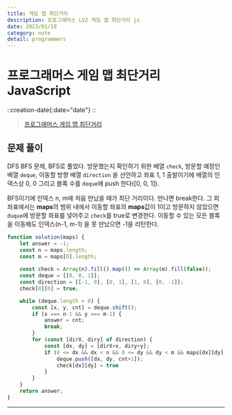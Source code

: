 ```yaml
---
title: 게임 맵 최단거리
description: 프로그래머스 LV2 게임 맵 최단거리 js
date: 2023/01/18
category: note
detail: programmers
---
```


# 프로그래머스 게임 맵 최단거리 JavaScript
::creation-date{:date="date"}
::

> <a href="https://school.programmers.co.kr/learn/courses/30/lessons/1844?language=javascript" target="_blank" class="font-bold">프로그래머스 게임 맵 최단거리</a>

## 문제 풀이
DFS BFS 문제, BFS로 풀었다. 방문했는지 확인하기 위한 배열 `check`, 방문할 예정인 배열 `deque`, 이동할 방향 배열 `direction` 을 선언하고 좌표 1, 1 출발이기에 배열의 인덱스상 0, 0 그리고 블록 수를 `deque`에 push 한다(\[0, 0, 1]).  

BFS이기에 인덱스 n, m에 처음 만났을 때가 최단 거리이다. 만나면 break한다. 그 외 좌표에서는 
**maps**의 범위 내에서 이동할 좌표의 **maps**값이 1이고 방문하지 않았으면 `duque`에 방문할 좌표를 넣어주고 `check`를 true로 변경한다. 이동할 수 있는 모든 블록을 이동해도 인덱스(n-1, m-1) 을 못 만났으면 -1을 리턴한다.  
```js
function solution(maps) {
    let answer = -1;
    const n = maps.length;
    const m = maps[0].length;
    
    const check = Array(n).fill().map(() => Array(m).fill(false));
    const deque = [[0, 0, 1]];
    const direction = [[-1, 0], [0, 1], [1, 0], [0, -1]];
    check[0][0] = true;

    while (deque.length > 0) {
        const [x, y, cnt] = deque.shift();
        if (x === n-1 && y === m-1) {
            answer = cnt;
            break;
        }
        for (const [dirX, diry] of direction) {
            const [dx, dy] = [dirX+x, diry+y];
            if (0 <= dx && dx < n && 0 <= dy && dy < m && maps[dx][dy] === 1 && check[dx][dy] === false) {
                deque.push([dx, dy, cnt+1]);
                check[dx][dy] = true
            }
        }
    }
    return answer;
}
```

---